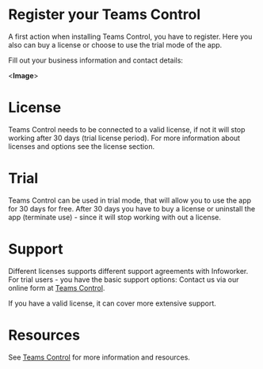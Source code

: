 # Register your Teams Control
A first action when installing Teams Control, you have to register. Here you also can buy a license or choose to use the trial mode of the app. 

Fill out your business information and contact details:

<**Image**>

# License
Teams Control needs to be connected to a valid license, if not it will stop working after 30 days (trial license period). For more information about licenses and options see the license section.

# Trial
Teams Control can be used in trial mode, that will allow you to use the app for 30 days for free. After 30 days you have to buy a license or uninstall the app (terminate use) - since it will stop working with out a license.

# Support
Different licenses supports different support agreements with Infoworker. For trial users - you have the basic support options:
Contact us via our online form at <a href="https://teamscontrol.com/contact/" target="_blank">Teams Control</a>.



If you have a valid license, it can cover more extensive support.

# Resources
See <a href="http://teamscontrol.com/" target="_blank">Teams Control</a> for more information and resources.